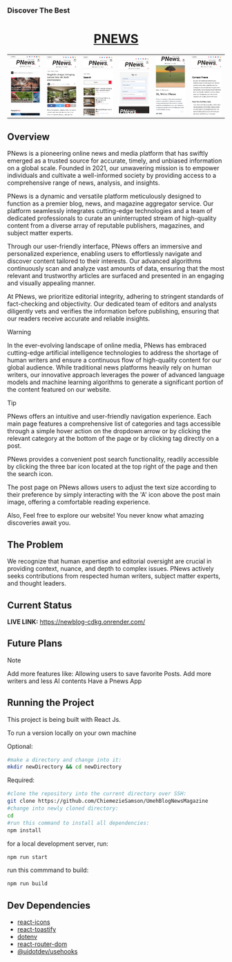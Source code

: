 ### Discover The Best

# <h1 align='center'>[PNEWS](https://newblog-cdkg.onrender.com/)</h1>

<div align="center">
  <table>
    <tr>
      <td>
        <img src="./src/asset/images/Pnews1.jpg" width="100px" alt="homepage"/>      
      </td>
      <td>
        <img src="./src/asset/images/Pnews2.jpg" width="100px" alt="countries" />      
      </td>
      <td>
        <img src="./src/asset/images/Pnews3.jpg" width="100px" alt="population" />
      </td>
      <td>
        <img src="./src/asset/images/Pnews4.jpg" width="100px" alt="currencies" />      
      </td>
      <td>
        <img src="./src/asset/images/Pnews5.jpg" width="100px" alt="Regions" />      
      </td>
      <td>
        <img src="./src/asset/images/Pnews6.jpg" width="100px" alt="Regions" />      
      </td>
    </tr>
  </table>
</div>

## Overview

PNews is a pioneering online news and media platform that has swiftly emerged as a trusted source for accurate, timely, and unbiased information on a global scale. Founded in 2021, our unwavering mission is to empower individuals and cultivate a well-informed society by providing access to a comprehensive range of news, analysis, and insights.

PNews is a dynamic and versatile platform meticulously designed to function as a premier blog, news, and magazine aggregator service. Our platform seamlessly integrates cutting-edge technologies and a team of dedicated professionals to curate an uninterrupted stream of high-quality content from a diverse array of reputable publishers, magazines, and subject matter experts.

Through our user-friendly interface, PNews offers an immersive and personalized experience, enabling users to effortlessly navigate and discover content tailored to their interests. Our advanced algorithms continuously scan and analyze vast amounts of data, ensuring that the most relevant and trustworthy articles are surfaced and presented in an engaging and visually appealing manner.

At PNews, we prioritize editorial integrity, adhering to stringent standards of fact-checking and objectivity. Our dedicated team of editors and analysts diligently vets and verifies the information before publishing, ensuring that our readers receive accurate and reliable insights.

> [!Warning]
> In the ever-evolving landscape of online media, PNews has embraced cutting-edge artificial intelligence technologies to address the shortage of human writers and ensure a continuous flow of high-quality content for our global audience. While traditional news platforms heavily rely on human writers, our innovative approach leverages the power of advanced language models and machine learning algorithms to generate a significant portion of the content featured on our website.

> [!Tip]
> PNews offers an intuitive and user-friendly navigation experience. Each main page features a comprehensive list of categories and tags accessible through a simple hover action on the dropdown arrow or by clicking the relevant category at the bottom of the page or by clicking tag directly on a post.
>
> PNews provides a convenient post search functionality, readily accessible by clicking the three bar icon located at the top right of the page and then the search icon.
>
> The post page on PNews allows users to adjust the text size according to their preference by simply interacting with the 'A' icon above the post main image, offering a comfortable reading experience.

Also, Feel free to explore our website! You never know what amazing discoveries await you.

## The Problem

We recognize that human expertise and editorial oversight are crucial in providing context, nuance, and depth to complex issues. PNews actively seeks contributions from respected human writers, subject matter experts, and thought leaders.

## Current Status

**LIVE LINK:** https://newblog-cdkg.onrender.com/

## Future Plans

> [!Note]
> Add more features like: Allowing users to save favorite Posts.
> Add more writers and less AI contents
> Have a Pnews App

## Running the Project

This project is being built with React Js.

To run a version locally on your own machine

Optional:

```bash
#make a directory and change into it:
mkdir newDirectory && cd newDirectory
```

Required:

```bash
#clone the repository into the current directory over SSH:
git clone https://github.com/ChiemezieSamson/UmehBlogNewsMagazine
#change into newly cloned directory:
cd
#run this command to install all dependencies:
npm install
```

for a local development server, run:

```bash
npm run start
```

run this commmand to build:

```bash
npm run build
```

## Dev Dependencies

- [react-icons](https://react-icons.github.io/react-icons/)
- [react-toastify](https://fkhadra.github.io/react-toastify/introduction)
- [dotenv](https://www.npmjs.com/package/dotenv)
- [react-router-dom](https://reactrouter.com/en/main)
- [@uidotdev/usehooks](https://usehooks.com/)
